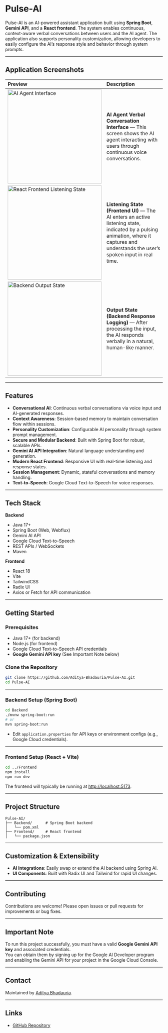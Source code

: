 # Pulse-AI

Pulse-AI is an AI-powered assistant application built using **Spring Boot**, **Gemini API**, and a **React frontend**. The system enables continuous, context-aware verbal conversations between users and the AI agent. The application also supports personality customization, allowing developers to easily configure the AI’s response style and behavior through system prompts.

---

## Application Screenshots

| Preview | Description |
|:-----------|:-------------|
| <img src="https://github.com/user-attachments/assets/af0e11df-82b6-48f6-817c-d2cb344d3d0b" alt="AI Agent Interface" width="300"/> | **AI Agent Verbal Conversation Interface** — This screen shows the AI agent interacting with users through continuous voice conversations. |
| <img src="https://github.com/user-attachments/assets/861a78d2-d396-4939-a4ea-1a3f1ca17e29" alt="React Frontend Listening State" width="300"/> | **Listening State (Frontend UI)** — The AI enters an active listening state, indicated by a pulsing animation, where it captures and understands the user’s spoken input in real time. |
| <img src="https://github.com/user-attachments/assets/5bd7cb58-2d9f-4807-a39d-3b2cfd2a7514" alt="Backend Output State" width="300"/> | **Output State (Backend Response Logging)** — After processing the input, the AI responds verbally in a natural, human-like manner.|

---

## Features

- **Conversational AI**: Continuous verbal conversations via voice input and AI-generated responses.
- **Context Awareness**: Session-based memory to maintain conversation flow within sessions.
- **Personality Customization**: Configurable AI personality through system prompt management.
- **Secure and Modular Backend**: Built with Spring Boot for robust, scalable APIs.
- **Gemini AI API Integration**: Natural language understanding and generation.
- **Modern React Frontend**: Responsive UI with real-time listening and response states.
- **Session Management**: Dynamic, stateful conversations and memory handling.
- **Text-to-Speech**: Google Cloud Text-to-Speech for voice responses.

---

## Tech Stack

**Backend**

- Java 17+ 
- Spring Boot (Web, Webflux)
- Gemini AI API
- Google Cloud Text-to-Speech
- REST APIs / WebSockets
- Maven

**Frontend**

- React 18
- Vite
- TailwindCSS
- Radix UI
- Axios or Fetch for API communication

---

## Getting Started

### Prerequisites

- Java 17+ (for backend)
- Node.js (for frontend)
- Google Cloud Text-to-Speech API credentials
- **Google Gemini API key** (See Important Note below)

### Clone the Repository

```bash
git clone https://github.com/Aditya-Bhadauria/Pulse-AI.git
cd Pulse-AI
```

---

### Backend Setup (Spring Boot)

```bash
cd Backend
./mvnw spring-boot:run
# or
mvn spring-boot:run
```

- Edit `application.properties` for API keys or environment configs (e.g., Google Cloud credentials).

---

### Frontend Setup (React + Vite)

```bash
cd ../Frontend
npm install
npm run dev
```

The frontend will typically be running at [http://localhost:5173](http://localhost:5173).

---

## Project Structure

```
Pulse-AI/
├── Backend/      # Spring Boot backend
│   └── pom.xml
├── Frontend/     # React frontend
│   └── package.json
```

---

## Customization & Extensibility

- **AI Integrations**: Easily swap or extend the AI backend using Spring AI.
- **UI Components**: Built with Radix UI and Tailwind for rapid UI changes.

---

## Contributing

Contributions are welcome! Please open issues or pull requests for improvements or bug fixes.

---

## Important Note

To run this project successfully, you must have a valid **Google Gemini API key** and associated credentials.  
You can obtain them by signing up for the Google AI Developer program and enabling the Gemini API for your project in the Google Cloud Console.

---

## Contact

Maintained by [Aditya Bhadauria](https://github.com/Aditya-Bhadauria).

---

## Links

- [GitHub Repository](https://github.com/Aditya-Bhadauria/Pulse-AI)


